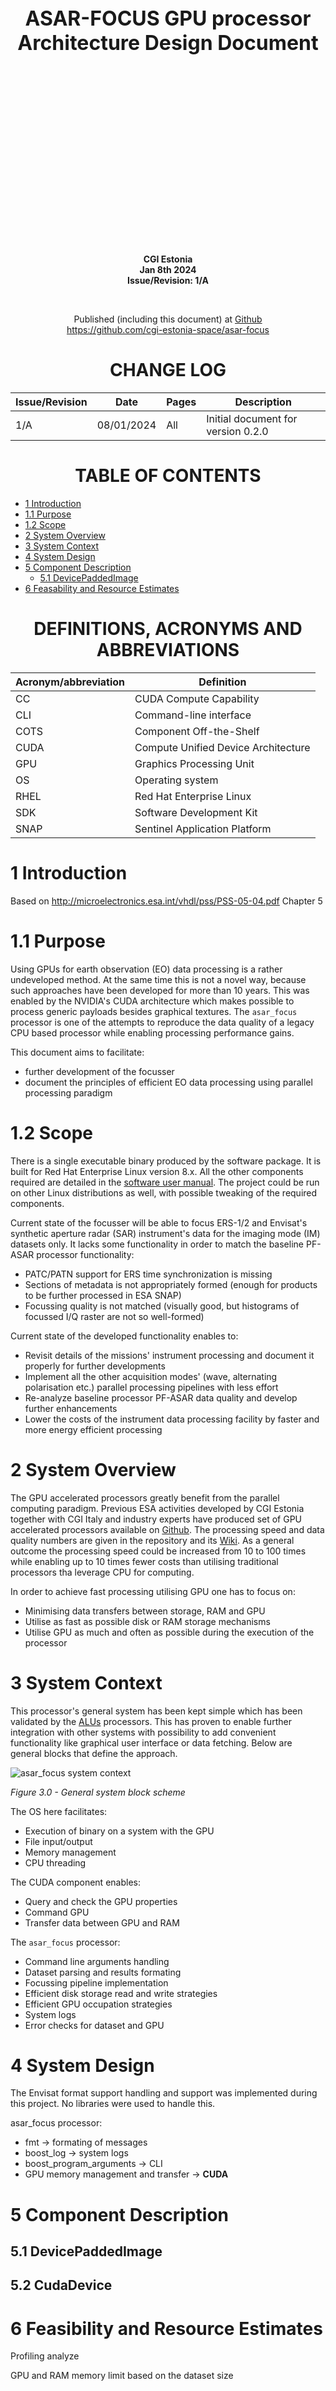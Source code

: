 


<p style="text-align: center; font-size: xx-large; font-weight: bold">ASAR-FOCUS GPU processor<br>Architecture Design Document</p>
<br>
<br>
<br>
<br>
<br>
<br>
<br>
<br>
<br>
<br>
<br>
<br>
<br>
<br>
<br>
<br>
<p style="text-align: center; font-weight: bold">CGI Estonia<br>Jan 8th 2024<br>Issue/Revision: 1/A</p>
<br>

<p style="text-align: center">Published (including this document) at <a href="https://github.com/cgi-estonia-space/asar-focus">Github<br>https://github.com/cgi-estonia-space/asar-focus</a></p>

<div style="page-break-after: always;"></div>


<h1 style="text-align: center;">CHANGE LOG</h1>

<div align="center">

| Issue/Revision | Date       | Pages | Description                        |
|----------------|------------|-------|------------------------------------|
| 1/A            | 08/01/2024 | All   | Initial document for version 0.2.0 |

</div>

<div style="page-break-after: always;"></div>

<h1 style="text-align: center;">TABLE OF CONTENTS</h1>

<!-- TOC -->
* [1 Introduction](#1-introduction)
* [1.1 Purpose](#11-purpose)
* [1.2 Scope](#12-scope)
* [2 System Overview](#2-system-overview)
* [3 System Context](#3-system-context)
* [4 System Design](#4-system-design)
* [5 Component Description](#5-component-description)
  * [5.1 DevicePaddedImage](#51-devicepaddedimage)
* [6 Feasability and Resource Estimates](#6-feasability-and-resource-estimates)
<!-- TOC -->

<div style="page-break-after: always;"></div>

<h1 style="text-align: center;">DEFINITIONS, ACRONYMS AND ABBREVIATIONS</h1>

<center>

| Acronym/abbreviation | Definition                          |
|----------------------|-------------------------------------|
| CC                   | CUDA Compute Capability             |
| CLI                  | Command-line interface              |
| COTS                 | Component Off-the-Shelf             |
| CUDA                 | Compute Unified Device Architecture |
| GPU                  | Graphics Processing Unit            |
| OS                   | Operating system                    |
| RHEL                 | Red Hat Enterprise Linux            |
| SDK                  | Software Development Kit            |
| SNAP                 | Sentinel Application Platform       |

</center>

<div style="page-break-after: always;"></div>

# 1 Introduction

Based on http://microelectronics.esa.int/vhdl/pss/PSS-05-04.pdf Chapter 5

# 1.1 Purpose

Using GPUs for earth observation (EO) data processing is a rather undeveloped method. At the same time this is not a
novel way, because such approaches have been developed for more than 10 years. This was enabled by the
NVIDIA's CUDA architecture which makes possible to process generic payloads besides graphical textures. The `asar_focus`
processor is one of the attempts to reproduce the data quality of a legacy CPU based processor while enabling
processing performance gains.

This document aims to facilitate:
* further development of the focusser
* document the principles of efficient EO data processing using parallel processing paradigm


# 1.2 Scope

There is a single executable binary produced by the software package. It is built for Red Hat Enterprise Linux version 
8.x. All the other components required are detailed in the [software user manual](https://github.com/cgi-estonia-space/asar-focus/blob/documentation/doc/sum/sum.md).
The project could be run on other Linux distributions as well, with possible tweaking of the required components.

Current state of the focusser will be able to focus ERS-1/2 and Envisat's synthetic aperture radar (SAR) instrument's 
data for the imaging mode (IM) datasets only. It lacks some functionality in order to match the baseline PF-ASAR
processor functionality:
* PATC/PATN support for ERS time synchronization is missing
* Sections of metadata is not appropriately formed (enough for products to be further processed in ESA SNAP)
* Focussing quality is not matched (visually good, but histograms of focussed I/Q raster are not so well-formed)

Current state of the developed functionality enables to:
* Revisit details of the missions' instrument processing and document it properly for further developments
* Implement all the other acquisition modes' (wave, alternating polarisation etc.) 
  parallel processing pipelines with less effort
* Re-analyze baseline processor PF-ASAR data quality and develop further enhancements
* Lower the costs of the instrument data processing facility by faster and more energy efficient processing

# 2 System Overview

The GPU accelerated processors greatly benefit from the parallel computing paradigm. Previous ESA activities developed
by CGI Estonia together with CGI Italy and industry experts have produced set of GPU accelerated processors available
on [Github](https://github.com/cgi-estonia-space/ALUs). The processing speed and data quality numbers are given in the
repository and its [Wiki](https://github.com/cgi-estonia-space/ALUs/wiki). As a general outcome the processing speed 
could be increased from 10 to 100 times while enabling up to 10 times fewer costs than utilising traditional processors
tha leverage CPU for computing.

In order to achieve fast processing utilising GPU one has to focus on:
* Minimising data transfers between storage, RAM and GPU
* Utilise as fast as possible disk or RAM storage mechanisms
* Utilise GPU as much and often as possible during the execution of the processor

# 3 System Context

This processor's general system has been kept simple which has been validated by the
[ALUs](https://github.com/cgi-estonia-space/ALUs) processors. This has proven to enable further integration with other
systems with possibility to add convenient functionality like graphical user interface or data fetching. Below are
general blocks that define the approach.

![asar_focus system context](https://github.com/kautlenbachs/bulpp_diagrams/blob/main/asar-focus-system-context-a.drawio.png?raw=true)

*Figure 3.0 - General system block scheme*

The OS here facilitates:
* Execution of binary on a system with the GPU
* File input/output
* Memory management
* CPU threading

The CUDA component enables:
* Query and check the GPU properties
* Command GPU
* Transfer data between GPU and RAM

The `asar_focus` processor:
* Command line arguments handling
* Dataset parsing and results formating
* Focussing pipeline implementation
* Efficient disk storage read and write strategies
* Efficient GPU occupation strategies
* System logs
* Error checks for dataset and GPU

# 4 System Design

The Envisat format support handling and support was implemented during this project. No libraries were used to handle
this.

asar_focus processor:
* fmt -> formating of messages
* boost_log -> system logs
* boost_program_arguments -> CLI
* GPU memory management and transfer -> **CUDA**


# 5 Component Description

## 5.1 DevicePaddedImage

## 5.2 CudaDevice

# 6 Feasibility and Resource Estimates

Profiling analyze

GPU and RAM memory limit based on the dataset size



